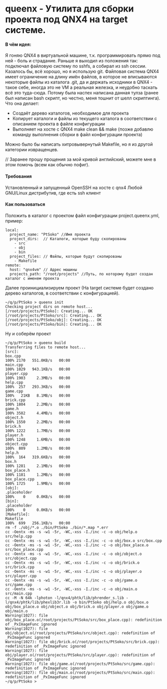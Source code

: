 # queenx - Утилита для сборки проекта под QNX4 на target системе.

#### В чём идея:
Я гоняю QNX4 в виртуальной машине, т.к. программировать прямо под ней - боль и страдание. Раньше я выходил из положения так: подключал файловую систему по sshfs, а собирал из ssh сессии. Казалось бы, всё хорошо, но я использую git. Файловая система QNX4 имеет ограничение на длину имён файлов, в которое не вписываются некоторые файлы из каталога .git, да и держать исходники в QNX4 - такое себе, иногда это не VM а реальная железка, и неудобно таскать всё это туда-сюда. Потому была наспех написана данная тулза (ранее был написан bash скрипт, но честно, меня тошнит от шелл скриптинга). Что она делает:

- Создаёт дерево каталогов, необходимое для проекта
- Копирует каталоги и файлы из текущего каталога в соответствии с описанием проекта в файле конфигурации
- Выполняет на хосте с QNX4 make clean && make (позже добавлю команду выполнения сборки в файл конфигурации проекта) 

Можно было бы написать хитровывернутый Makefile, но я из другой категории извращенцев.

// Заранее прошу прощения за мой кривой английский, можете мне в этом помочь (всем как обычно пофиг).

#### Требования
Установленный и запущенный OpenSSH на хосте с qnx4
Любой GNU/Linux дистрибутив, где есть ssh клиент

#### Как пользоваться
Положить в каталог с  проектом файл конфигурации project.queenx.yml, пример:
```
local:
  project_name: "PtSoko" //Имя проекта
  project_dirs:  // Каталоги, которые буду скопированы
    - src
    - obj
    - bin
  project_files: // Файлы, которые будут скопированы
    - Makefile
remote:
  host: "qnx4vm" // Адрес машины
  projects_path: "/root/projects" //Путь, по которому будет создан каталог с именем проекта
  ```

Далее проинициализируем проект (На target системе будет создано дерево каталогов, в соответствии с конфигурацией).

```
~/q/p/PtSoko > queenx init
Checking project dirs on remote host...
[/root/projects/PtSoko]: Creating... OK
[/root/projects/PtSoko/src]: Creating... OK
[/root/projects/PtSoko/obj]: Creating... OK
[/root/projects/PtSoko/bin]: Creating... OK
```

Ну и соберём проект
```
~/q/p/PtSoko > queenx build
Transferring files to remote host...
[src]: 
box.cpp                                                                                                                                                                                                   100% 2170   551.0KB/s   00:00    
main.cpp                                                                                                                                                                                                  100% 1029   943.1KB/s   00:00    
player.cpp                                                                                                                                                                                                100% 1903     2.3MB/s   00:00    
help.cpp                                                                                                                                                                                                  100%  257   293.3KB/s   00:00    
game.cpp                                                                                                                                                                                                  100%   21KB   8.1MB/s   00:00    
brick.cpp                                                                                                                                                                                                 100% 1804     2.2MB/s   00:00    
game.h                                                                                                                                                                                                    100% 3582     4.4MB/s   00:00    
object.h                                                                                                                                                                                                  100% 1550     2.2MB/s   00:00    
brick.h                                                                                                                                                                                                   100% 1222     1.7MB/s   00:00    
player.h                                                                                                                                                                                                  100% 1248     1.6MB/s   00:00    
object.cpp                                                                                                                                                                                                100%  809     1.2MB/s   00:00    
help.h                                                                                                                                                                                                    100%  164   319.6KB/s   00:00    
box.h                                                                                                                                                                                                     100% 1281     2.1MB/s   00:00    
box_place.h                                                                                                                                                                                               100% 1181     1.2MB/s   00:00    
box_place.cpp                                                                                                                                                                                             100% 1725     1.9MB/s   00:00    
[obj]: 
.placeholder                                                                                                                                                                                              100%    0     0.0KB/s   00:00    
[bin]: 
.placeholder                                                                                                                                                                                              100%    0     0.0KB/s   00:00    
[Makefile]: 
Makefile                                                                                                                                                                                                  100%  699   256.1KB/s   00:00    
rm -f ./obj/*.o ./bin/PtSoko ./bin/*.map *.err 
cc -Oentx -ms -s -w1 -5r, -WC,-xss -I./inc -c -o obj/help.o src/help.cpp
cc -Oentx -ms -s -w1 -5r, -WC,-xss -I./inc -c -o obj/box.o src/box.cpp
cc -Oentx -ms -s -w1 -5r, -WC,-xss -I./inc -c -o obj/box_place.o src/box_place.cpp
cc -Oentx -ms -s -w1 -5r, -WC,-xss -I./inc -c -o obj/object.o src/object.cpp
cc -Oentx -ms -s -w1 -5r, -WC,-xss -I./inc -c -o obj/brick.o src/brick.cpp
cc -Oentx -ms -s -w1 -5r, -WC,-xss -I./inc -c -o obj/player.o src/player.cpp
cc -Oentx -ms -s -w1 -5r, -WC,-xss -I./inc -c -o obj/game.o src/game.cpp
cc -Oentx -ms -s -w1 -5r, -WC,-xss -I./inc -c -o obj/main.o src/main.cpp
cc -M -N 64k -lphoton -l/qnx4/phtk/lib/phrender_s.lib -l/qnx4/phtk/lib/phexlib3r.lib -o bin/PtSoko obj/help.o obj/box.o obj/box_place.o obj/object.o obj/brick.o obj/player.o obj/game.o obj/main.o
Warning(1027): file obj/box_place.o(/root/projects/PtSoko/src/box_place.cpp): redefinition of _PxImageFunc ignored
Warning(1027): file obj/object.o(/root/projects/PtSoko/src/object.cpp): redefinition of _PxImageFunc ignored
Warning(1027): file obj/brick.o(/root/projects/PtSoko/src/brick.cpp): redefinition of _PxImageFunc ignored
Warning(1027): file obj/player.o(/root/projects/PtSoko/src/player.cpp): redefinition of _PxImageFunc ignored
Warning(1027): file obj/game.o(/root/projects/PtSoko/src/game.cpp): redefinition of _PxImageFunc ignored
Warning(1027): file obj/main.o(/root/projects/PtSoko/src/main.cpp): redefinition of _PxImageFunc ignored
~/q/p/PtSoko > 
```
